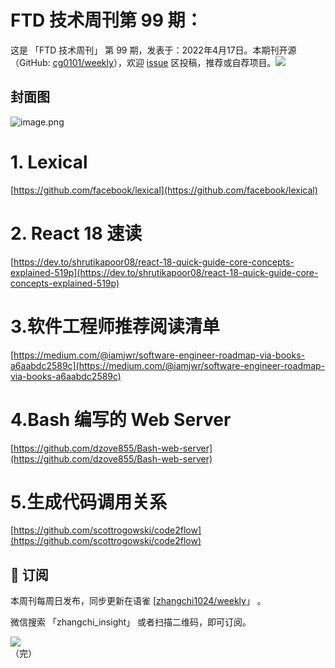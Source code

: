 # FTD 技术周刊第 99 期：
这是 「FTD 技术周刊」 第 99 期，发表于：2022年4月17日。本期刊开源（GitHub: [cg0101/weekly](https://github.com/cg0101/weekly)），欢迎 [issue](https://github.com/cg0101/weekly/issues) 区投稿，推荐或自荐项目。![](https://visitor-badge.glitch.me/badge?page_id=cg0101.weekly) <a href="https://www.linkedin.com/in/%E9%A9%B0-%E5%BC%A0-60669710a/">
        </a>
## 封面图


![image.png](https://cdn.nlark.com/yuque/0/2022/png/132503/1650206172861-35cf99fa-2ae4-4384-93c2-18a3db92cd78.png#clientId=u067970f9-87cc-4&crop=0&crop=0&crop=1&crop=1&from=paste&height=540&id=ue57da033&margin=%5Bobject%20Object%5D&name=image.png&originHeight=1080&originWidth=1080&originalType=binary&ratio=1&rotation=0&showTitle=false&size=1675682&status=done&style=none&taskId=u971bdcf1-aa5c-4787-98ef-98da51f1877&title=&width=540)

# 1. Lexical

[https://github.com/facebook/lexical](https://github.com/facebook/lexical)

# 2. React 18 速读

[https://dev.to/shrutikapoor08/react-18-quick-guide-core-concepts-explained-519p](https://dev.to/shrutikapoor08/react-18-quick-guide-core-concepts-explained-519p)

# 3.软件工程师推荐阅读清单

[https://medium.com/@iamjwr/software-engineer-roadmap-via-books-a6aabdc2589c](https://medium.com/@iamjwr/software-engineer-roadmap-via-books-a6aabdc2589c)

# 4.Bash 编写的 Web Server

[https://github.com/dzove855/Bash-web-server](https://github.com/dzove855/Bash-web-server)

# 5.生成代码调用关系

[https://github.com/scottrogowski/code2flow](https://github.com/scottrogowski/code2flow)



## 📅 订阅
本周刊每周日发布，同步更新在语雀 [[zhangchi1024/weekly](https://www.yuque.com/zhangchi1024/weekly)」 。


微信搜索 「zhangchi_insight」 或者扫描二维码，即可订阅。
<div align="left"> <img src="https://cdn.nlark.com/yuque/0/2021/jpeg/132503/1640750963398-e8538e9e-6b96-46f7-abff-c93b56bdd377.jpeg?x-oss-process=image%2Fwatermark%2Ctype_d3F5LW1pY3JvaGVp%2Csize_36%2Ctext_5byg6amw%2Ccolor_FFFFFF%2Cshadow_50%2Ct_80%2Cg_se%2Cx_10%2Cy_10%2Fresize%2Cw_426%2Climit_0" ></div>    
    （完）